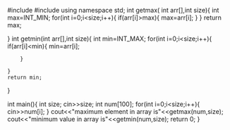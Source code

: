 #include<iostream>
#include<climits>
using namespace std;
int getmax( int arr[],int size){
    int max=INT_MIN;
    for(int i=0;i<size;i++){
        if(arr[i]>max){
            max=arr[i];
        }
    }
    return max;

}
int getmin(int arr[],int size){
    int min=INT_MAX;
    for(int i=0;i<size;i++){
        if(arr[i]<min){
            min=arr[i];

        }
        
    }
    return min;
}

int main(){
    int size;
    cin>>size;
    int num[100];
    for(int i=0;i<size;i++){
        cin>>num[i];
    }
    cout<<"maximum element in array is"<<getmax(num,size);
    cout<<"minimum value in array is"<<getmin(num,size);
    return 0;
}


